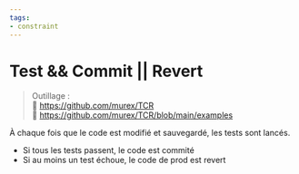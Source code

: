 ```yaml
---
tags:
- constraint
---
```


# Test && Commit || Revert

> Outillage : <br>
> 🔗 https://github.com/murex/TCR <br>
> 🔗 https://github.com/murex/TCR/blob/main/examples

À chaque fois que le code est modifié et sauvegardé, les tests sont lancés.

- Si tous les tests passent, le code est commité
- Si au moins un test échoue, le code de prod est revert